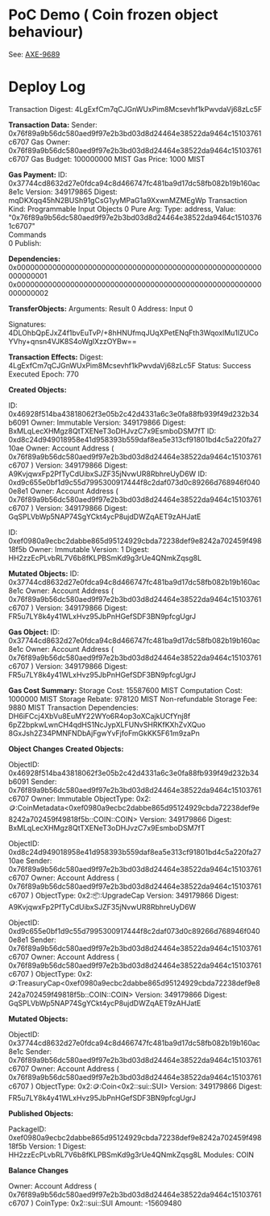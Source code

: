 # PoC Demo ( Coin<T> frozen object behaviour)

See: [AXE-9689](https://axelarnetwork.atlassian.net/browse/AXE-9689)

# Deploy Log

Transaction Digest: 4LgExfCm7qCJGnWUxPim8Mcsevhf1kPwvdaVj68zLc5F

**Transaction Data:**
Sender: 0x76f89a9b56dc580aed9f97e2b3bd03d8d24464e38522da9464c15103761c6707 
Gas Owner: 0x76f89a9b56dc580aed9f97e2b3bd03d8d24464e38522da9464c15103761c6707 
Gas Budget: 100000000 MIST 
Gas Price: 1000 MIST 

**Gas Payment:**
ID: 0x37744cd8632d27e0fdca94c8d466747fc481ba9d17dc58fb082b19b160ac8e1c
Version: 349179865
Digest: mqDKXqq45hN2BUSh91gCsG1yyMPaG1a9XxwnMZMEgWp
Transaction Kind: Programmable
Input Objects
 0   Pure Arg: Type: address, Value: "0x76f89a9b56dc580aed9f97e2b3bd03d8d24464e38522da9464c15103761c6707"                                                                                                    
Commands    
 0  Publish:

**Dependencies:**
 0x0000000000000000000000000000000000000000000000000000000000000001
 0x0000000000000000000000000000000000000000000000000000000000000002
 
**TransferObjects:**
  Arguments: 
    Result 0
    Address: Input  0

  Signatures:
    4DLOhbQpEJxZ4f1bvEuTvP/+8hHNUfmqJUqXPetENqFth3WqoxlMu1lZUCoYVhy+qnsn4VJK8S4oWglXzzOYBw==

**Transaction Effects:**
Digest: 4LgExfCm7qCJGnWUxPim8Mcsevhf1kPwvdaVj68zLc5F
Status: Success
Executed Epoch: 770

**Created Objects:**

ID: 0x46928f514ba43818062f3e05b2c42d4331a6c3e0fa88fb939f49d232b34b6091
Owner: Immutable
Version: 349179866
Digest: BxMLqLecXHMgz8QtTXENeT3oDHJvzC7x9EsmboDSM7fT
ID: 0xd8c24d949018958e41d958393b559daf8ea5e313cf91801bd4c5a220fa2710ae
Owner: Account Address ( 0x76f89a9b56dc580aed9f97e2b3bd03d8d24464e38522da9464c15103761c6707 )
Version: 349179866
Digest: A9KvjqwxFp2PfTyCdUibxSJZF35jNvwUR8RbhreUyD6W
ID: 0xd9c655e0bf1d9c55d7995300917444f8c2daf073d0c89266d768946f0400e8e1
Owner: Account Address ( 0x76f89a9b56dc580aed9f97e2b3bd03d8d24464e38522da9464c15103761c6707 )
Version: 349179866
Digest: GqSPLVbWp5NAP74SgYCkt4ycP8ujdDWZqAET9zAHJatE

ID: 0xef0980a9ecbc2dabbe865d95124929cbda72238def9e8242a702459f49818f5b
Owner: Immutable
Version: 1
Digest: HH2zzEcPLvbRL7V6b8fKLPBSmKd9g3rUe4QNmkZqsg8L

**Mutated Objects:**
ID: 0x37744cd8632d27e0fdca94c8d466747fc481ba9d17dc58fb082b19b160ac8e1c
Owner: Account Address ( 0x76f89a9b56dc580aed9f97e2b3bd03d8d24464e38522da9464c15103761c6707 )
Version: 349179866
Digest: FR5u7LY8k4y41WLxHvz95JbPnHGefSDF3BN9pfcgUgrJ

**Gas Object:**
ID: 0x37744cd8632d27e0fdca94c8d466747fc481ba9d17dc58fb082b19b160ac8e1c
Owner: Account Address ( 0x76f89a9b56dc580aed9f97e2b3bd03d8d24464e38522da9464c15103761c6707 )
Version: 349179866
Digest: FR5u7LY8k4y41WLxHvz95JbPnHGefSDF3BN9pfcgUgrJ

**Gas Cost Summary:**
   Storage Cost: 15587600 MIST
   Computation Cost: 1000000 MIST
   Storage Rebate: 978120 MIST
   Non-refundable Storage Fee: 9880 MIST
Transaction Dependencies:
   DH6iFCcj4XbVu8EuMY22WYo6R4op3oXCajkUCfYnj8f
   6pZ2bpkwLwnCH4qdHS1NcJypXLFUNvSHRKfKXhZvXQuo
   8GxJsh2Z34PMNFNDbAjFgwYvFjfoFmGkKK5F61m9zaPn

**Object Changes**
**Created Objects:**
 
ObjectID: 0x46928f514ba43818062f3e05b2c42d4331a6c3e0fa88fb939f49d232b34b6091
Sender: 0x76f89a9b56dc580aed9f97e2b3bd03d8d24464e38522da9464c15103761c6707
Owner: Immutable
ObjectType: 0x2::coin::CoinMetadata<0xef0980a9ecbc2dabbe865d95124929cbda72238def9e8242a702459f49818f5b::COIN::COIN>
Version: 349179866
Digest: BxMLqLecXHMgz8QtTXENeT3oDHJvzC7x9EsmboDSM7fT

 
ObjectID: 0xd8c24d949018958e41d958393b559daf8ea5e313cf91801bd4c5a220fa2710ae
Sender: 0x76f89a9b56dc580aed9f97e2b3bd03d8d24464e38522da9464c15103761c6707
Owner: Account Address ( 0x76f89a9b56dc580aed9f97e2b3bd03d8d24464e38522da9464c15103761c6707 )
ObjectType: 0x2::package::UpgradeCap
Version: 349179866
Digest: A9KvjqwxFp2PfTyCdUibxSJZF35jNvwUR8RbhreUyD6W

 
ObjectID: 0xd9c655e0bf1d9c55d7995300917444f8c2daf073d0c89266d768946f0400e8e1
Sender: 0x76f89a9b56dc580aed9f97e2b3bd03d8d24464e38522da9464c15103761c6707
Owner: Account Address ( 0x76f89a9b56dc580aed9f97e2b3bd03d8d24464e38522da9464c15103761c6707 )
ObjectType: 0x2::coin::TreasuryCap<0xef0980a9ecbc2dabbe865d95124929cbda72238def9e8242a702459f49818f5b::COIN::COIN>
Version: 349179866
Digest: GqSPLVbWp5NAP74SgYCkt4ycP8ujdDWZqAET9zAHJatE

**Mutated Objects:**
 
ObjectID: 0x37744cd8632d27e0fdca94c8d466747fc481ba9d17dc58fb082b19b160ac8e1c
Sender: 0x76f89a9b56dc580aed9f97e2b3bd03d8d24464e38522da9464c15103761c6707
Owner: Account Address ( 0x76f89a9b56dc580aed9f97e2b3bd03d8d24464e38522da9464c15103761c6707 )
ObjectType: 0x2::coin::Coin<0x2::sui::SUI>
Version: 349179866
Digest: FR5u7LY8k4y41WLxHvz95JbPnHGefSDF3BN9pfcgUgrJ

**Published Objects:**
 
PackageID: 0xef0980a9ecbc2dabbe865d95124929cbda72238def9e8242a702459f49818f5b
Version: 1
Digest: HH2zzEcPLvbRL7V6b8fKLPBSmKd9g3rUe4QNmkZqsg8L
Modules: COIN


**Balance Changes**
 
Owner: Account Address ( 0x76f89a9b56dc580aed9f97e2b3bd03d8d24464e38522da9464c15103761c6707 )
CoinType: 0x2::sui::SUI
Amount: -15609480

